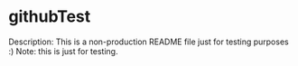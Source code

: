 # githubTest
Description: This is a non-production README file just for testing purposes :)
Note: this is just for testing.
